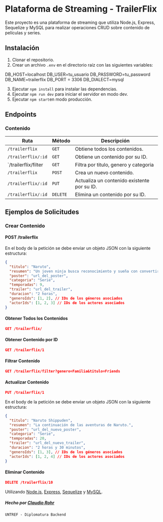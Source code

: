 # Plataforma de Streaming - TrailerFlix

Este proyecto es una plataforma de streaming que utiliza Node.js, Express, Sequelize y MySQL para realizar operaciones CRUD sobre contenido de películas y series.

## Instalación

1. Clonar el repositorio.
2. Crear un archivo `.env` en el directorio raíz con las siguientes variables:

DB_HOST=localhost
DB_USER=tu_usuario
DB_PASSWORD=tu_password
DB_NAME=trailerflix
DB_PORT = 3306
DB_DIALECT=mysql

3. Ejecutar `npm install` para instalar las dependencias.
4. Ejecutar `npm run dev` para iniciar el servidor en modo dev.
5. Ejecutar `npm start`en modo producción.

## Endpoints

### Contenido

| Ruta                 | Método   | Descripción                                 |
| -------------------- | -------- | ------------------------------------------- |
| `/trailerflix`       | `GET`    | Obtiene todos los contenidos.               |
| `/trailerflix/:id`   | `GET`    | Obtiene un contenido por su ID.             |
| `/trailerflix/filter | `GET`    | Filtra por titulo, genero y categoria       |
| `/trailerflix`       | `POST`   | Crea un nuevo contenido.                    |
| `/trailerflix/:id`   | `PUT`    | Actualiza un contenido existente por su ID. |
| `/trailerflix/:id`   | `DELETE` | Elimina un contenido por su ID.             |

## Ejemplos de Solicitudes

### Crear Contenido

#### POST /trailerflix

En el body de la petición se debe enviar un objeto JSON con la siguiente estructura:

```json
{
  "titulo": "Naruto",
  "resumen": "Un joven ninja busca reconocimiento y sueña con convertirse en el Hokage, el líder de su aldea.",
  "poster": "url_del_poster",
  "categoria": "Serie",
  "temporadas": 9,
  "trailer": "url_del_trailer",
  "duracion": "2 horas",
  "generoIds": [1, 2], // IDs de los géneros asociados
  "actorIds": [1, 2, 3] // IDs de los actores asociados
}
```

#### Obtener Todos los Contenidos

```json
GET /trailerflix/
```

#### Obtener Contenido por ID

```json
GET /trailerflix/1
```

#### Filtrar Contenido

```json
GET /trailerflix/filter?genero=Familia&titulo=Friends
```

#### Actualizar Contenido

```json
PUT /trailerflix/1
```

En el body de la petición se debe enviar un objeto JSON con la siguiente estructura:

```json
{
  "titulo": "Naruto Shippuden",
  "resumen": "La continuación de las aventuras de Naruto.",
  "poster": "url_del_nuevo_poster",
  "categoria": "Serie",
  "temporadas": 20,
  "trailer": "url_del_nuevo_trailer",
  "duracion": "2 horas y 30 minutos",
  "generoIds": [1, 3], // IDs de los géneros asociados
  "actorIds": [1, 2, 4] // IDs de los actores asociados
}
```

#### Eliminar Contenido

```json
DELETE /trailerflix/10
```

Utilizando [Node.js](https://nodejs.org/), [Express](https://expressjs.com/), [Sequelize](https://sequelize.org/) y [MySQL](https://www.mysql.com/).

##### Hecho por [Claudio Rohr](claudiomr79@gmail.com)

```
UNTREF - Diplomatura Backend
```
